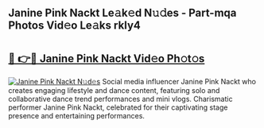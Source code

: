 ## Janine Pink Nackt Le𝚊k𝚎d N𝚞𝚍es - Part-mqa Photos Vid𝚎o Le𝚊ks rkIy4

# <h2><a href="http://fb291l.evod.top/?m=Janine+Pink+Nackt">🔗 👉🔴 Janine Pink Nackt Vid𝚎o Ph𝚘t𝚘s</a></h2>

[![Janine Pink Nackt N𝚞d𝚎s](https://i.imgur.com/8V9OHl7.gif)](http://fb291l.evod.top/?m=Janine+Pink+Nackt)
Social media influencer Janine Pink Nackt who creates engaging lifestyle and dance content, featuring solo and collaborative dance trend performances and mini vlogs. Charismatic performer Janine Pink Nackt, celebrated for their captivating stage presence and entertaining performances. 
